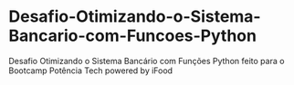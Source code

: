 # Desafio-Otimizando-o-Sistema-Bancario-com-Funcoes-Python
Desafio Otimizando o Sistema Bancário com Funções Python feito para o Bootcamp Potência Tech powered by iFood
